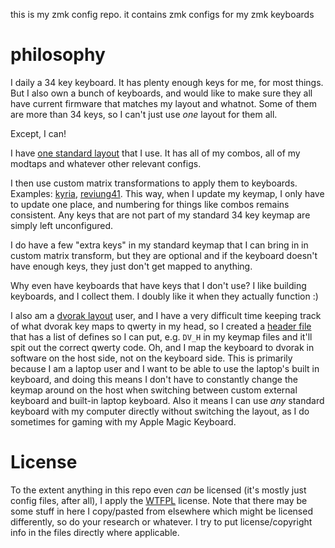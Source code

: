 this is my zmk config repo. it contains zmk configs for my zmk keyboards

# philosophy
I daily a 34 key keyboard. It has plenty enough keys for me, for most things. But I also own a bunch of keyboards, and would like to make sure they all have current firmware that matches my layout and whatnot. Some of them are more than 34 keys, so I can't just use *one* layout for them all.

Except, I can!

I have [one standard layout](config/standard-layout.dtsi) that I use. It has all of my combos, all of my modtaps and whatever other relevant configs.

I then use custom matrix transformations to apply them to keyboards. Examples: [kyria](config/kyria.keymap), [reviung41](config/reviung41.keymap). This way, when I update my keymap, I only have to update one place, and numbering for things like combos remains consistent. Any keys that are not part of my standard 34 key keymap are simply left unconfigured.

I do have a few "extra keys" in my standard keymap that I can bring in in custom matrix transform, but they are optional and if the keyboard doesn't have enough keys, they just don't get mapped to anything.

Why even have keyboards that have keys that I don't use? I like building keyboards, and I collect them. I doubly like it when they actually function :)

I also am a [dvorak layout](https://en.wikipedia.org/wiki/Dvorak_keyboard_layout) user, and I have a very difficult time keeping track of what dvorak key maps to qwerty in my head, so I created a [header file](config/dvorak-defines.h) that has a list of defines so I can put, e.g. `DV_H` in my keymap files and it'll spit out the correct qwerty code. Oh, and I map the keyboard to dvorak in software on the host side, not on the keyboard side. This is primarily because I am a laptop user and I want to be able to use the laptop's built in keyboard, and doing this means I don't have to constantly change the keymap around on the host when switching between custom external keyboard and built-in laptop keyboard. Also it means I can use *any* standard keyboard with my computer directly without switching the layout, as I do sometimes for gaming with my Apple Magic Keyboard.


# License
To the extent anything in this repo even *can* be licensed (it's mostly just config files, after all), I apply the [WTFPL](http://www.wtfpl.net) license. Note that there may be some stuff in here I copy/pasted from elsewhere which might be licensed differently, so do your research or whatever. I try to put license/copyright info in the files directly where applicable.

